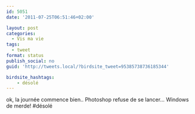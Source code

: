 ```yaml
---
id: 5051
date: '2011-07-25T06:51:46+02:00'

layout: post
categories:
  - Vis ma vie
tags:
  - tweet
format: status
publish_social: no
guid: 'http://tweets.local/?birdsite_tweet=95385738736185344'

birdsite_hashtags:
    - désolé
---
```


ok, la journée commence bien.. Photoshop refuse de se lancer… Windows de merde! #désolé